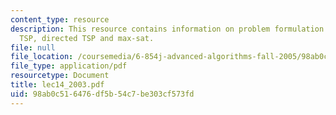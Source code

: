 ```yaml
---
content_type: resource
description: This resource contains information on problem formulation amd metric
  TSP, directed TSP and max-sat.
file: null
file_location: /coursemedia/6-854j-advanced-algorithms-fall-2005/98ab0c516476df5b54c7be303cf573fd_lec14_2003.pdf
file_type: application/pdf
resourcetype: Document
title: lec14_2003.pdf
uid: 98ab0c51-6476-df5b-54c7-be303cf573fd
---
```

